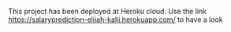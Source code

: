 This project has been deployed at Heroku cloud. 
Use the link https://salaryprediction-elijah-kalii.herokuapp.com/ to have a look

